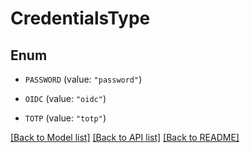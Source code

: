 # CredentialsType

## Enum


* `PASSWORD` (value: `"password"`)

* `OIDC` (value: `"oidc"`)

* `TOTP` (value: `"totp"`)


[[Back to Model list]](../README.md#documentation-for-models) [[Back to API list]](../README.md#documentation-for-api-endpoints) [[Back to README]](../README.md)


